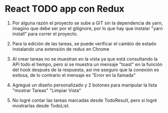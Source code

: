# React TODO app con Redux

1. Por alguna razón el proyecto se sube a GIT sin la dependencia de yarn, imagino que debe ser por el gitignore, por lo que hay que instalar "yarn install" para correr el proyecto.

2. Para la edición de las tareas, se puede verificar el cambio de estado instalando una extensión de redux en Chrome

3. Al crear tareas no se muestran en la vista ya que está consultando la APi todo el tiempo, pero si se muestra un mensaje "toast" en la función del hook después de la respuesta, así me aseguro que la conexión es exitosa, de lo contrario el mensaje es "Error en la llamada"

4. Agregué un diseño personalizado y 2 botones para manipular la lista "mostrar Tareas" "Limpiar Vista"

5. No logré contar las tareas marcadas desde TodoResult, pero si logré mostrarlas desde TodoList.

